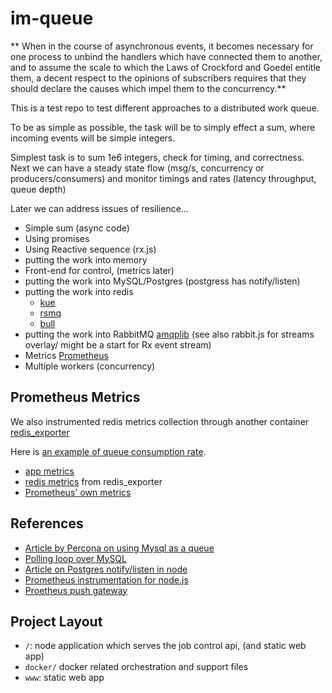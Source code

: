 # im-queue

** When in the course of asynchronous events, it becomes necessary for one process to unbind the handlers which have connected them to another, and to assume the scale to which the Laws of Crockford and Goedel entitle them, a decent respect to the opinions of subscribers requires that they should declare the causes which impel them to the concurrency.**

This is a test repo to test different approaches to a distributed work queue.

To be as simple as possible, the task will be to simply effect a sum, where incoming events will be simple integers.

Simplest task is to sum 1e6 integers, check for timing, and correctness.
Next we can have a steady state flow (msg/s, concurrency or producers/consumers) and monitor timings and rates (latency throughput, queue depth)

Later we can address issues of resilience...

- Simple sum (async code)
- Using promises
- Using Reactive sequence (rx.js)
- putting the work into memory
- Front-end for control, (metrics later)
- putting the work into MySQL/Postgres (postgress has notify/listen)
- putting the work into redis 
	- [kue](https://github.com/Automattic/kue)
	- [rsmq](https://github.com/smrchy/rsmq)
	- [bull](https://github.com/OptimalBits/bull)
- putting the work into RabbitMQ [amqplib](https://github.com/squaremo/amqp.node/) (see also rabbit.js for streams overlay/ might be a start for Rx event stream)
- Metrics [Prometheus](https://github.com/prometheus/node_exporter)
- Multiple workers (concurrency)

## Prometheus Metrics

We also instrumented redis metrics collection through another container [redis_exporter](https://github.com/oliver006/redis_exporter)

Here is [an example of queue consumption rate](http://docker:9090/graph#%5B%7B%22range_input%22%3A%225m%22%2C%22end_input%22%3A%22%22%2C%22step_input%22%3A%22%22%2C%22stacked%22%3A%220%22%2C%22expr%22%3A%22log10(rate(queue_trial_pop_total%5B15s%5D))%22%2C%22tab%22%3A0%7D%5D).

- [app metrics](http://docker/metrics)
- [redis metrics](http://docker:9121/metrics) from redis_exporter
- [Prometheus' own metrics](http://docker:9090/metrics)


## References

- [Article by Percona on using Mysql as a queue](https://blog.engineyard.com/2011/5-subtle-ways-youre-using-mysql-as-a-queue-and-why-itll-bite-you/)
- [Polling loop over MySQL](http://www.gianlucaguarini.com/blog/push-notification-server-streaming-on-a-mysql-database/)
- [Article on Postgres notify/listen in node](http://voxpelli.com/2015/01/pubsub-with-postgres-and-node-js/)
- [Prometheus instrumentation for node.js](https://github.com/StreamMachine/prometheus_client_nodejs)
- [Proetheus push gateway](https://github.com/prometheus/pushgateway)

## Project Layout

- `/`: node application which serves the job control api, (and static web app)
- `docker/` docker related orchestration and support files
- `www`: static web app
